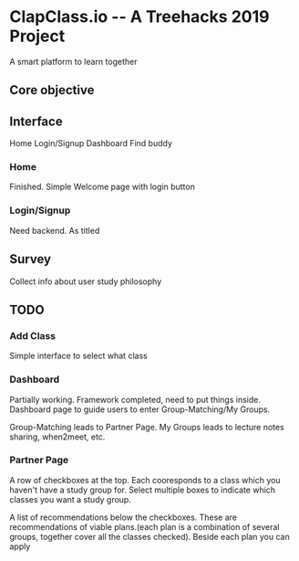 # ClapClass.io -- A Treehacks 2019 Project
A smart platform to learn together

## Core objective



## Interface
Home
Login/Signup
Dashboard
Find buddy

### Home
Finished. Simple Welcome page with login button

### Login/Signup
Need backend. As titled

## Survey
Collect info about user study philosophy

## TODO

### Add Class
Simple interface to select what class 

### Dashboard
Partially working. Framework completed, need to put things inside.
Dashboard page to guide users to enter Group-Matching/My Groups.

Group-Matching leads to Partner Page. 
My Groups leads to lecture notes sharing, when2meet, etc.

### Partner Page
A row of checkboxes at the top. Each cooresponds to a class which you haven't have a study group for. Select multiple boxes to indicate which classes you want a study group.

A list of recommendations below the checkboxes. These are recommendations of viable plans.(each plan is a combination of several groups, together cover all the classes checked). Beside each plan you can apply

